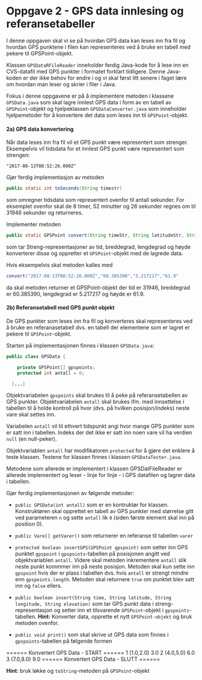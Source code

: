 # Oppgave 2 - GPS data innlesing og referansetabeller

I denne oppgaven skal vi se på hvordan GPS data kan leses inn fra fil og hvordan GPS punktene i filen kan representeres ved å bruke en tabell med pekere til GPSPoint-objekt.

Klassen `GPSDataRFileReader` inneholder ferdig Java-kode for å lese inn en CVS-datafil med GPS punkter i formatet forklart tidligere. Denne Java-koden er der ikke behov for endre i og vi skal først litt senere i faget lære om hvordan man leser og skrier i filer i Java.

Fokus i denne oppgavene er på å implementere metoden i klassene `GPSData.java` som skal lagre innlest GPS data i form av en tabell av `GPSPoint`-objekt og hjelpeklassen `GPSDataConverter.java` som inneholder hjelpemetoder for å konvertere det data som leses inn til `GPSPoint`-objekt.

#### 2a) GPS data konvertering

Når data leses inn fra fil vil et GPS punkt være representert som strenger. Eksempelvis vil tidsdata  for et innlest GPS punkt være representert som strengen:

```
"2017-08-13T08:52:26.000Z"
```

Gjør ferdig implementasjon av metoden

```java
public static int toSeconds(String timestr)
```

som omregner tidsdata som representert ovenfor til antall sekunder. For eksemplet ovenfor skal de 8 timer, 52 minutter og 26 sekunder regnes om til 31946 sekunder og returneres.

Implementer metoden

```java
public static GPSPoint convert(String timeStr, String latitudeStr, String longitudeStr, String elevationStr) {
```

som tar Streng-representasjoner av tid, breddegrad, lengdegrad og høyde konverterer disse og oppretter et `GPSPoint`-objekt med de lagrede data.

Hvis eksempelvis skal metoden kalles med

```java
convert("2017-08-13T08:52:26.000Z","60.385390","5.217217","61.9"
```

da skal metoden returner et GPSPoint-objekt der tid er 31946, breddegrad er 60.385390, lengdegrad er 5.217217 og høyde er 61.9.

#### 2b) Referansetabell med GPS punkt objekt

De GPS punkter som leses inn fra fil og konverteres skal representeres ved å bruke en referanasetabell dvs. en tabell der elementene som er lagret er pekere til `GPSPoint`-objekt.

Starten på implementasjonen finnes i klassen `GPSData.java`:

```java
public class GPSData {

	private GPSPoint[] gpspoints;
	protected int antall = 0;

  [...]
```

Objektvariabelen `gpspoints` skal brukes til å peke på referansetabellen av GPS punkter. Objektvariabelen `antall` skal brukes ifm. med innsettelse i tabellen til å holde kontroll på hvor (dvs. på hvilken posisjon/indeks) neste vare skal settes inn.

Variabelen `antall` vil til ethvert tidspunkt angi hvor mange GPS punkter som er satt inn i tabellen. Indeks der det ikke er satt inn noen vare vil ha verdien `null` (en null-peker).

Objektvariablen `antall` har modifikatoren `protected` for å gjøre det enklere å teste klassen. Testene for klassen finnes i klassen `GPSDataTester.java`.

Metodene som allerede er implementert i klassen GPSDatFileReader er allerede implementert og leser - linje for linje - i GPS datafilen og lagrer data i tabellen.

Gjør ferdig implementasjonen av følgende metoder:

- `public GPSData(int antall)` som er en kontruktør for klassen. Konstruktøren skal opprettet en tabell av GPS punkter med størrelse gitt ved parameteren `n` og sette `antall` lik `0` (siden første element skal inn på position 0).

- `public Vare[] getVarer()` som returnerer en referanse til tabellen `varer`

- `protected boolean insertGPS(GPSPoint gpspoint)` som setter inn GPS punktet `gpspoint` i `gpspoints`-tabellen på posisjonen angitt ved objektvariablen `antall`. Videre skal metoden inkrementere `antall` slik neste punkt kommmer inn på neste posisjon. Metoden skal kun sette inn `gpspoint` hvis der er plass i tabellen dvs. hvis `antall` er strengt mindre enn `gpspoints.length`. Metoden skal returnere `true` om punktet blev satt inn og `false` ellers.

- `public boolean insert(String time, String latitude, String longitude, String elevation)` som tar GPS punkt data i streng-representasjon og setter inn et tilsvarende `GPSPoint`-objekt i `gpspoints`-tabellen. **Hint:** Konverter data, opprette et nytt `GPSPoint-objekt` og bruk metoden ovenfor.

- `public void print()` som skal skrive ut GPS data som finnes i `gpspoints`-tabellen på følgende formen

====== Konvertert GPS Data - START ======
1 (1.0,2.0) 3.0
2 (4.0,5.0) 6.0
3 (7.0,8.0) 9.0
====== Konvertert GPS Data - SLUTT ======

**Hint**: bruk løkke og `toString`-metoden på `GPSPoint`-objekt
